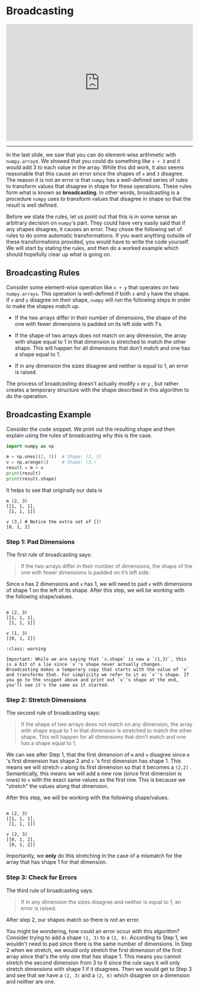 # Broadcasting

<div style="position: relative; padding-bottom: 62.5%; height: 0;">
    <iframe src="https://www.loom.com/embed/ff84cc52b01b42f1a7465093aa65d932" frameborder="0" webkitallowfullscreen mozallowfullscreen allowfullscreen style="position: absolute; top: 0; left: 0; width: 100%; height: 100%;"></iframe>
</div>

---

In the last slide, we saw that you can do element-wise arithmetic with `numpy.array`s. We showed that you could do something like `x + 3` and it would add 3 to each value in the array. While this did work, it also seems reasonable that this cause an error since the shapes of `x` and `3` disagree. The reason it is not an error is that `numpy` has a well-defined series of rules to transform values that disagree in shape for these operations. These rules form what is known as **broadcasting**. In other words, broadcasting is a procedure `numpy` uses to transform values that disagree in shape so that the result is well defined.

Before we state the rules, let us point out that this is in some sense an arbitrary decision on `numpy`'s part. They could have very easily said that if any shapes disagree, it causes an error. They chose the following set of rules to do some automatic transformations. If you want anything outside of these transformations provided, you would have to write the code yourself. We will start by stating the rules, and then do a worked example which should hopefully clear up what is going on.

## Broadcasting Rules

Consider some element-wise operation like `x + y` that operates on two `numpy.arrays`. This operation is well-defined if both `x` and `y` have the shape. If `x` and `y` disagree on their shape, `numpy` will run the following steps in order to make the shapes match up.

- If the two arrays differ in their number of dimensions, the shape of the one with fewer dimensions is padded on its left side with 1's.

- If the shape of two arrays does not match on any dimension, the array with shape equal to 1 in that dimension is stretched to match the other shape. This will happen for all dimensions that don't match and one has a shape equal to 1.

- If in any dimension the sizes disagree and neither is equal to 1, an error is raised.

The process of broadcasting doesn't actually modify `x` or `y` , but rather creates a temporary structure with the shape described in this algorithm to do the operation.

## Broadcasting Example

Consider the code snippet. We print out the resulting shape and then explain using the rules of broadcasting why this is the case.

```python
import numpy as np

m = np.ones((2, 3))  # Shape: (2, 3)
v = np.arange(3)     # Shape: (3,)
result = m + v
print(result)
print(result.shape)
```

It helps to see that originally our data is

```text
m (2, 3)
[[1, 1, 1],
 [1, 1, 1]]

v (3,) # Notice the extra set of []!
[0, 1, 2]
```

### Step 1: Pad Dimensions

The first rule of broadcasting says:

> If the two arrays differ in their number of dimensions, the shape of the one with fewer dimensions is padded on it’s left side.

Since `m` has 2 dimensions and `v` has 1, we will need to pad `v` with dimensions of shape 1 on the left of its shape. After this step, we will be working with the following shape/values.

```text

m (2, 3)
[[1, 1, 1],
 [1, 1, 1]]

v (1, 3)
[[0, 1, 2]]
```

```{admonition} Warning
:class: warning

Important: While we are saying that `v.shape` is now a `(1,3)`, this is a bit of a lie since `v`'s shape never actually changes. Broadcasting makes a temporary copy that starts with the value of `v` and transforms that. For simplicity we refer to it as `v`'s shape. If you go to the snippet above and print out `v`'s shape at the end, you'll see it's the same as it started.

```

### Step 2: Stretch Dimensions

The second rule of broadcasting says:

> If the shape of two arrays does not match on any dimension, the array with shape equal to 1 in that dimension is stretched to match the other shape. This will happen for all dimensions that don't match and one has a shape equal to 1.

We can see after Step 1, that the first dimension of `m` and `v` disagree since `m` 's first dimension has shape 2 and `v` 's first dimension has shape 1. This means we will stretch `v` along its first dimension so that it becomes a `(2,2)` . Semantically, this means we will add a new row (since first dimension is rows) to `v` with the exact same values as the first row. This is because we "stretch" the values along that dimension.

After this step, we will be working with the following shape/values.

```text

m (2, 3)
[[1, 1, 1],
 [1, 1, 1]]

v (2, 3)
[[0, 1, 2],
 [0, 1, 2]]
```

Importantly, we **only** do this stretching in the case of a mismatch for the array that has shape 1 for that dimension.

### Step 3: Check for Errors

The third rule of broadcasting says:

> If in any dimension the sizes disagree and neither is equal to 1, an error is raised.

After step 2, our shapes match so there is not an error.

You might be wondering, how could an error occur with this algorithm? Consider trying to add a shape `(1, 3)` to a `(2, 6)`. According to Step 1, we wouldn't need to pad since there is the same number of dimensions. In Step 2 when we stretch, we would only stretch the first dimension of the first array since that's the only one that has shape 1. This means you cannot stretch the second dimension from 3 to 6 since the rule says it will only stretch dimensions with shape 1 if it disagrees. Then we would get to Step 3 and see that we have a `(2, 3)` and a `(2, 6)` which disagree on a dimension and neither are one.
